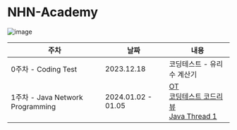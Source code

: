 # NHN-Academy

![image](https://github.com/ssstopeun/NHN-Academy/assets/68415975/3b9b9ad3-2b1c-4c2d-af15-3defde798855)


| 주차 | 날짜 | 내용 |
| --- | --- | --- |
| 0주차 - Coding Test | 2023.12.18 | 코딩테스트 - 유리수 계산기 |
| 1주차 - Java Network Programming | 2024.01.02 - 01.05| [OT](https://www.notion.so/OT-5849cfc032274351aa9f1035c7864ce6?pvs=21)<br>[코딩테스트 코드리뷰](https://www.notion.so/239e1e9d82b54bb8b0e7b40c60d835ed?pvs=21)<br>[Java Thread 1](https://www.notion.so/Java-Network-Progrmming-1-Java-Thread-774e7bdebbbe44dda8e7e75d3d0203a8?pvs=21) |
